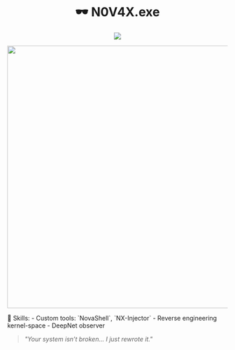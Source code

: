 <h1 align="center">🕶️ N0V4X.exe</h1>

<p align="center">
  <img src="https://readme-typing-svg.demolab.com?font=Fira+Code&pause=1000&color=0FFFD7&width=450&lines=Deep+Access+Requesting...;Bypass+Kernel...;Access+Granted+%F0%9F%94%91" />
</p>

<p align="center">
  <img src="https://github.com/Antonyygoat/Antonyygoat/blob/main/hacker.gif" width="600"/>
</p>🧠 Skills:
- Custom tools: `NovaShell`, `NX-Injector`
- Reverse engineering kernel-space
- DeepNet observer

> _"Your system isn’t broken... I just rewrote it."_
